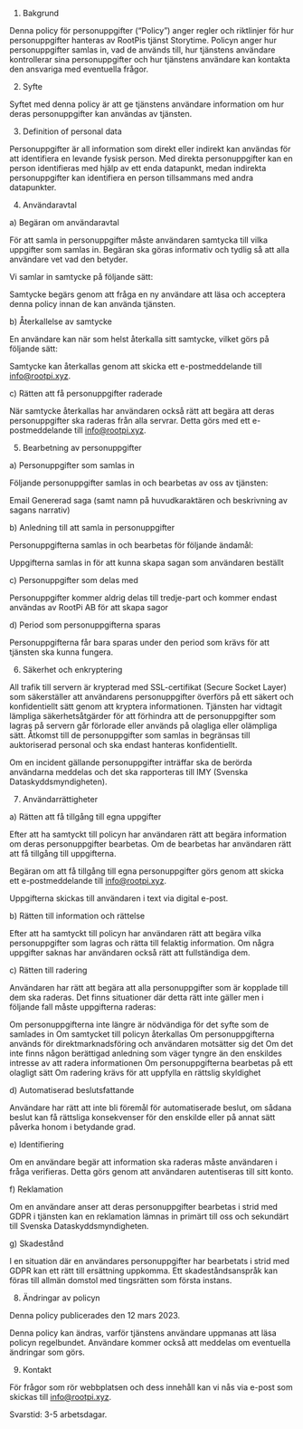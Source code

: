 1. Bakgrund

Denna policy för personuppgifter (“Policy”) anger regler och riktlinjer för hur personuppgifter hanteras av RootPis tjänst Storytime. Policyn anger hur personuppgifter samlas in, vad de används till, hur tjänstens användare kontrollerar sina personuppgifter och hur tjänstens användare kan kontakta den ansvariga med eventuella frågor.

2. Syfte

Syftet med denna policy är att ge tjänstens användare information om hur deras personuppgifter kan användas av tjänsten.

3. Definition of personal data

Personuppgifter är all information som direkt eller indirekt kan användas för att identifiera en levande fysisk person. Med direkta personuppgifter kan en person identifieras med hjälp av ett enda datapunkt, medan indirekta personuppgifter kan identifiera en person tillsammans med andra datapunkter.

4. Användaravtal

a) Begäran om användaravtal

För att samla in personuppgifter måste användaren samtycka till vilka uppgifter som samlas in. Begäran ska göras informativ och tydlig så att alla användare vet vad den betyder.

Vi samlar in samtycke på följande sätt:

Samtycke begärs genom att fråga en ny användare att läsa och acceptera denna policy innan de kan använda tjänsten.

b) Återkallelse av samtycke

En användare kan när som helst återkalla sitt samtycke, vilket görs på följande sätt:

Samtycke kan återkallas genom att skicka ett e-postmeddelande till info@rootpi.xyz.

c) Rätten att få personuppgifter raderade

När samtycke återkallas har användaren också rätt att begära att deras personuppgifter ska raderas från alla servrar. Detta görs med ett e-postmeddelande till info@rootpi.xyz.

5. Bearbetning av personuppgifter

a) Personuppgifter som samlas in

Följande personuppgifter samlas in och bearbetas av oss av tjänsten:

Email
Genererad saga (samt namn på huvudkaraktären och beskrivning av sagans narrativ)

b) Anledning till att samla in personuppgifter

Personuppgifterna samlas in och bearbetas för följande ändamål:

Uppgifterna samlas in för att kunna skapa sagan som användaren beställt

c) Personuppgifter som delas med

Personuppgifter kommer aldrig delas till tredje-part och kommer endast användas av RootPi AB för att skapa sagor

d) Period som personuppgifterna sparas

Personuppgifterna får bara sparas under den period som krävs för att tjänsten ska kunna fungera.

6. Säkerhet och enkryptering

All trafik till servern är krypterad med SSL-certifikat (Secure Socket Layer) som säkerställer att användarens personuppgifter överförs på ett säkert och konfidentiellt sätt genom att kryptera informationen. Tjänsten har vidtagit lämpliga säkerhetsåtgärder för att förhindra att de personuppgifter som lagras på servern går förlorade eller används på olagliga eller olämpliga sätt. Åtkomst till de personuppgifter som samlas in begränsas till auktoriserad personal och ska endast hanteras konfidentiellt.

Om en incident gällande personuppgifter inträffar ska de berörda användarna meddelas och det ska rapporteras till IMY (Svenska Dataskyddsmyndigheten).

7. Användarrättigheter

a) Rätten att få tillgång till egna uppgifter

Efter att ha samtyckt till policyn har användaren rätt att begära information om deras personuppgifter bearbetas. Om de bearbetas har användaren rätt att få tillgång till uppgifterna.

Begäran om att få tillgång till egna personuppgifter görs genom att skicka ett e-postmeddelande till info@rootpi.xyz.

Uppgifterna skickas till användaren i text via digital e-post.

b) Rätten till information och rättelse

Efter att ha samtyckt till policyn har användaren rätt att begära vilka personuppgifter som lagras och rätta till felaktig information. Om några uppgifter saknas har användaren också rätt att fullständiga dem.

c) Rätten till radering

Användaren har rätt att begära att alla personuppgifter som är kopplade till dem ska raderas. Det finns situationer där detta rätt inte gäller men i följande fall måste uppgifterna raderas:

Om personuppgifterna inte längre är nödvändiga för det syfte som de samlades in
Om samtycket till policyn återkallas
Om personuppgifterna används för direktmarknadsföring och användaren motsätter sig det
Om det inte finns någon berättigad anledning som väger tyngre än den enskildes intresse av att radera informationen
Om personuppgifterna bearbetas på ett olagligt sätt
Om radering krävs för att uppfylla en rättslig skyldighet

d) Automatiserad beslutsfattande

Användare har rätt att inte bli föremål för automatiserade beslut, om sådana beslut kan få rättsliga konsekvenser för den enskilde eller på annat sätt påverka honom i betydande grad.

e) Identifiering

Om en användare begär att information ska raderas måste användaren i fråga verifieras. Detta görs genom att användaren autentiseras till sitt konto.

f) Reklamation

Om en användare anser att deras personuppgifter bearbetas i strid med GDPR i tjänsten kan en reklamation lämnas in primärt till oss och sekundärt till Svenska Dataskyddsmyndigheten.

g) Skadestånd

I en situation där en användares personuppgifter har bearbetats i strid med GDPR kan ett rätt till ersättning uppkomma. Ett skadeståndsanspråk kan föras till allmän domstol med tingsrätten som första instans.

8. Ändringar av policyn

Denna policy publicerades den 12 mars 2023.

Denna policy kan ändras, varför tjänstens användare uppmanas att läsa policyn regelbundet. Användare kommer också att meddelas om eventuella ändringar som görs.

9. Kontakt

För frågor som rör webbplatsen och dess innehåll kan vi nås via e-post som skickas till info@rootpi.xyz.

Svarstid: 3-5 arbetsdagar.
